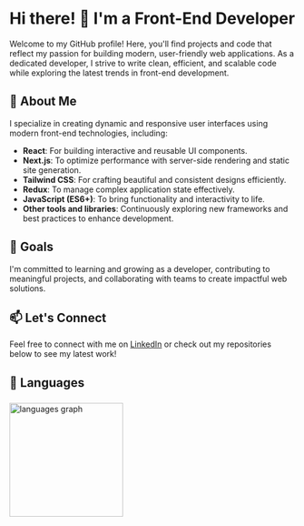 # Hi there! 👋 I'm a Front-End Developer

Welcome to my GitHub profile! Here, you'll find projects and code that reflect my passion for building modern, user-friendly web applications. As a dedicated developer, I strive to write clean, efficient, and scalable code while exploring the latest trends in front-end development.

## 🌟 About Me
I specialize in creating dynamic and responsive user interfaces using modern front-end technologies, including:

- **React**: For building interactive and reusable UI components.
- **Next.js**: To optimize performance with server-side rendering and static site generation.
- **Tailwind CSS**: For crafting beautiful and consistent designs efficiently.
- **Redux**: To manage complex application state effectively.
- **JavaScript (ES6+)**: To bring functionality and interactivity to life.
- **Other tools and libraries**: Continuously exploring new frameworks and best practices to enhance development.

## 🚀 Goals
I'm committed to learning and growing as a developer, contributing to meaningful projects, and collaborating with teams to create impactful web solutions.

## 📫 Let's Connect
Feel free to connect with me on [LinkedIn](https://www.linkedin.com/in/truongthai24/) or check out my repositories below to see my latest work!

## 🤺 Languages

###
<div align="left">
  <img src="https://github-readme-stats.vercel.app/api/top-langs?username=truongthai2409&locale=en&hide_title=false&layout=compact&card_width=320&langs_count=7&theme=default&hide_border=false&order=2" height="200" alt="languages graph"  />
</div>

###

